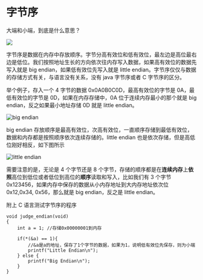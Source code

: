 # 字节序


大端和小端，到底是什么意思？

<!--more-->

![](https://github.com/bugxch/blogpics/blob/master/201807/zijiexu.png?raw=true)

字节序是数据在内存中存放顺序。字节分高有效位和低有效位，最左边是高位最右边是低位。我们按照地址生长的方向依次往内存写入数据，如果高有效位的数据先写入就是 big endian，如果低有效位先写入就是 little endian。字节序仅仅与数据的存储方式有关，与语言没有关系，没有 java 字节序或者 C 字节序的区分。

举个例子，存入一个 4 字节的数据 0x0A0B0C0D，最高有效位的字节是 0A，最低有效位的字节是 0D，如果在内存存储中，0A 位于连续内存最小的那个就是 big endian，反之如果最小地址存储 0D 就是 little endian。

![big endian](https://upload.wikimedia.org/wikipedia/commons/thumb/5/54/Big-Endian.svg/320px-Big-Endian.svg.png)

big endian 存放顺序是最高有效位，次高有效位，一直顺序存储到最低有效位，数据和内存都是按照顺序依次连续存储的。little endian 也是依次存储，但是高低位刚好相反，如下图所示

![little endian](https://upload.wikimedia.org/wikipedia/commons/thumb/e/ed/Little-Endian.svg/320px-Little-Endian.svg.png)

需要注意的是，无论是 4 个字节还是 8 个字节，存储的顺序都是在**连续内存**上**依照**高位到低位或者低位到高位的**顺序**读取和写入，比如我们有 3 个字节 0x123456，如果内存中保存的数据从小内存地址到大内存地址依次位 0x12,0x34, 0x56，那么就是 big endian，反之是 little endian。

附上 C 语言测试字节序的程序

```
void judge_endian(void)
{
    int a = 1; //存储0x00000001到内存

    if(*(&a) == 1){
	    //&a是a的地址，保存了1个字节的数据，如果为1，说明低有效位先保存，则为小端
        printf("Little Endian\n");
    } else {
        printf("Big Endian\n");
    }
}
```
